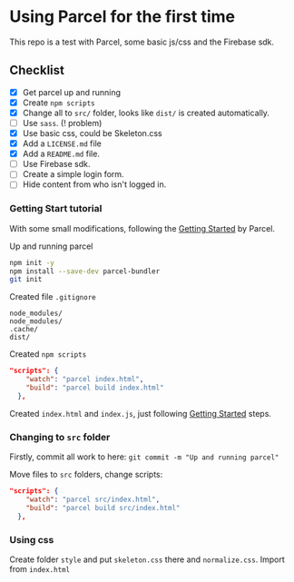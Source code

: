 # Using Parcel for the first time

This repo is a test with Parcel, some basic js/css and the Firebase sdk.
## Checklist

* [x] Get parcel up and running
* [x] Create `npm scripts`
* [x] Change all to `src/` folder, looks like `dist/` is created automatically.
* [ ] Use `sass`. (! problem)
* [x] Use basic css, could be Skeleton.css
* [x] Add a `LICENSE.md` file
* [x] Add a `README.md` file.
* [ ] Use Firebase sdk.
* [ ] Create a simple login form.
* [ ] Hide content from who isn't logged in.

### Getting Start tutorial

With some small modifications, following the [Getting Started](https://en.parceljs.org/getting_started.html) by Parcel.

Up and running parcel

```sh
npm init -y
npm install --save-dev parcel-bundler
git init
```

Created file `.gitignore`

```
node_modules/
node_modules/
.cache/
dist/
```

Created `npm scripts`

```json
"scripts": {
    "watch": "parcel index.html",
    "build": "parcel build index.html"
  },
```

Created `index.html` and `index.js`, just following [Getting Started](https://en.parceljs.org/getting_started.html) steps.

### Changing to `src` folder

Firstly, commit all work to here: `git commit -m "Up and running parcel"`

Move files to `src` folders, change scripts:

```json
"scripts": {
    "watch": "parcel src/index.html",
    "build": "parcel build src/index.html"
  },
```

### Using css

Create folder `style` and put `skeleton.css` there and `normalize.css`.
Import from `index.html`
